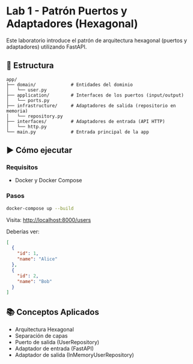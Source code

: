 # Lab 1 - Patrón Puertos y Adaptadores (Hexagonal)

Este laboratorio introduce el patrón de arquitectura hexagonal (puertos y adaptadores) utilizando FastAPI.

## 🧱 Estructura

```
app/
├── domain/             # Entidades del dominio
│   └── user.py
├── application/        # Interfaces de los puertos (input/output)
│   └── ports.py
├── infrastructure/     # Adaptadores de salida (repositorio en memoria)
│   └── repository.py
├── interfaces/         # Adaptadores de entrada (API HTTP)
│   └── http.py
└── main.py             # Entrada principal de la app
```

## ▶️ Cómo ejecutar

### Requisitos

- Docker y Docker Compose

### Pasos

```bash
docker-compose up --build
```

Visita: [http://localhost:8000/users](http://localhost:8000/users)

Deberías ver:

```json
[
  {
    "id": 1,
    "name": "Alice"
  },
  {
    "id": 2,
    "name": "Bob"
  }
]
```

## 📚 Conceptos Aplicados

- Arquitectura Hexagonal
- Separación de capas
- Puerto de salida (UserRepository)
- Adaptador de entrada (FastAPI)
- Adaptador de salida (InMemoryUserRepository)